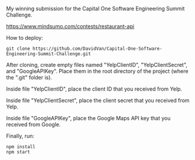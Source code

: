 My winning submission for the Capital One Software Engineering Summit Challenge.

https://www.mindsumo.com/contests/restaurant-api

How to deploy:

```
git clone https://github.com/DavidVan/Capital-One-Software-Engineering-Summit-Challenge.git
```

After cloning, create empty files named "YelpClientID", "YelpClientSecret", and "GoogleAPIKey". Place them in the root directory of the project (where the ".git" folder is).

Inside file "YelpClientID", place the client ID that you received from Yelp.

Inside file "YelpClientSecret", place the client secret that you received from Yelp.

Inside file "GoogleAPIKey", place the Google Maps API key that you received from Google.

Finally, run:

```
npm install
npm start
```
